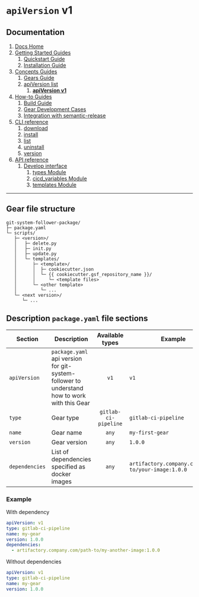 # `apiVersion` v1
## Documentation
1. [Docs Home](../../docs_home.md)
2. [Getting Started Guides](../../getting_started.md) 
   1. [Quickstart Guide](../../getting_started/quickstart.md)
   2. [Installation Guide](../../getting_started/installation.md)
3. [Concepts Guides](../../concepts.md) 
   1. [Gears Guide](../gears.md)
   2. [apiVersion list](../api_version_list.md)
      1. **[apiVersion v1](v1.md)** 
4. [How-to Guides](../../how_to.md)  
   1. [Build Guide](../../how_to/build.md)
   2. [Gear Development Cases](../../how_to/gear_development_cases.md)
   3. [Integration with semantic-release](../../how_to/integration_with_semantic_release.md)
5. [CLI reference](../../cli_reference.md) 
   1. [download](../../cli_reference/download.md)
   2. [install](../../cli_reference/install.md) 
   3. [list](../../cli_reference/list.md)
   4. [uninstall](../../cli_reference/uninstall.md)
   5. [version](../../cli_reference/version.md)
6. [API reference](../../api_reference.md)  
   1. [Develop interface](../../api_reference/develop_interface.md)  
      1. [types Module](../../api_reference/develop_interface/types.md)
      2. [cicd_variables Module](../../api_reference/develop_interface/cicd_variables.md)
      3. [templates Module](../../api_reference/develop_interface/templates.md)

---

## Gear file structure
```plaintext
git-system-follower-package/
├─ package.yaml
└─ scripts/
   ├─ <version>/
   │   ├─ delete.py
   │   ├─ init.py
   │   ├─ update.py
   │   └─ templates/
   │      ├─ <template>/
   │      │  ├─ cookiecutter.json
   │      │  └─ {{ cookiecutter.gsf_repository_name }}/
   │      │     └─ <template files>
   │      └─ <other template>
   │         └─ ...
   └─ <next version>/
      └─ ...
```

## Description `package.yaml` file sections
| Section        | Description                                                                                 |   Available types    | Example                                            |
|----------------|---------------------------------------------------------------------------------------------|:--------------------:|----------------------------------------------------|
| `apiVersion`   | `package.yaml` api version for git-system-follower to understand how to work with this Gear |         `v1`         | `v1`                                               |
| `type`         | Gear type                                                                                   | `gitlab-ci-pipeline` | `gitlab-ci-pipeline`                               |
| `name`         | Gear name                                                                                   |        `any`         | `my-first-gear`                                    |
| `version`      | Gear version                                                                                |        `any`         | `1.0.0`                                            |
| `dependencies` | List of dependencies specified as docker images                                             |        `any`         | `artifactory.company.com/path-to/your-image:1.0.0` |

### Example
With dependency
```yaml
apiVersion: v1
type: gitlab-ci-pipeline
name: my-gear
version: 1.0.0
dependencies:
  - artifactory.company.com/path-to/my-another-image:1.0.0
```

Without dependencies
```yaml
apiVersion: v1
type: gitlab-ci-pipeline
name: my-gear
version: 1.0.0
```